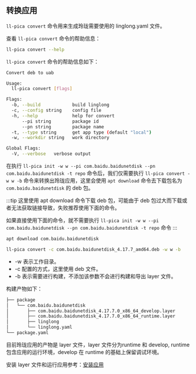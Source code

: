 ## 转换应用

`ll-pica convert` 命令用来生成玲珑需要使用的 linglong.yaml 文件。

查看 `ll-pica convert` 命令的帮助信息：

```bash
ll-pica convert --help
```

`ll-pica convert` 命令的帮助信息如下：

```bash
Convert deb to uab

Usage:
  ll-pica convert [flags]

Flags:
  -b, --build            build linglong
  -c, --config string    config file
  -h, --help             help for convert
      --pi string        package id
      --pn string        package name
  -t, --type string      get app type (default "local")
  -w, --workdir string   work directory

Global Flags:
  -V, --verbose   verbose output
```

在执行  `ll-pica init -w w --pi com.baidu.baidunetdisk --pn com.baidu.baidunetdisk -t repo` 命令后，我们仅需要执行 `ll-pica convert -w w -b` 命令来转换出玲珑应用，这里会使用 `apt download` 命令去下载包名为 `com.baidu.baidunetdisk` 的 deb 包。

:::tip
这里使用 apt download 命令下载 deb 包，可能由于 deb 包过大而下载或者无法获取链接导致，失败推荐使用下面的命令。

如果直接使用下面的命令，就不需要执行 `ll-pica init -w w --pi com.baidu.baidunetdisk --pn com.baidu.baidunetdisk -t repo` 命令
:::

```bash
apt download com.baidu.baidunetdisk
```

```bash
ll-pica convert -c com.baidu.baidunetdisk_4.17.7_amd64.deb -w w -b
```

- -w 表示工作目录。
- -c 配置的方式，这里使用 deb 文件。
- -b 表示需要进行构建，不添加该参数不会进行构建和导出 layer 文件。

构建产物如下：

```bash
├── package
│   └── com.baidu.baidunetdisk
│       ├── com.baidu.baidunetdisk_4.17.7.0_x86_64_develop.layer
│       ├── com.baidu.baidunetdisk_4.17.7.0_x86_64_runtime.layer
│       ├── linglong
│       └── linglong.yaml
└── package.yaml
```

目前玲珑应用的产物是 layer 文件，layer 文件分为runtime 和 develop, runtime 包含应用的运行环境，develop 在 runtime 的基础上保留调试环境。

安装 layer 文件和运行应用参考：[安装应用](../ll-cli/install.md)
